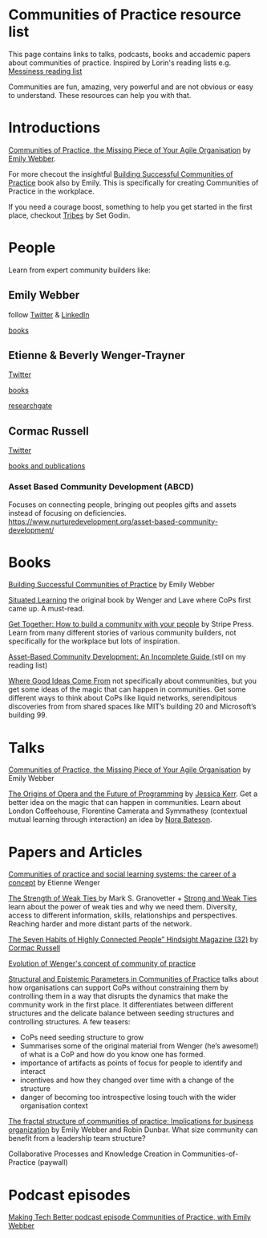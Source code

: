 # Communities of Practice resource list 
This page contains links to talks, podcasts, books and accademic papers about communities of practice. Inspired by Lorin's reading lists e.g. [Messiness reading list](https://github.com/lorin/messiness)

Communities are fun, amazing, very powerful and are not obvious or easy to understand. These resources can help you with that.

# Introductions
[Communities of Practice, the Missing Piece of Your Agile Organisation](https://www.youtube.com/watch?v=9Owrovki73o) by [Emily Webber](https://twitter.com/ewebber).

For more checout the insightful [Building Successful Communities of Practice](https://bookshop.org/books/building-successful-communities-of-practice/9780957491939) book also by Emily. This is specifically for creating Communities of Practice in the workplace.

If you need a courage boost, something to help you get started in the first place, checkout [Tribes](https://www.amazon.com/Tribes-We-Need-You-Lead-ebook) by Set Godin.

# People
Learn from expert community builders like:

## Emily Webber
follow [Twitter](https://twitter.com/ewebber) &
[LinkedIn](https://www.linkedin.com/in/emilywebber/)

[books](https://www.amazon.com/Building-Successful-Communities-Practice-Webber/dp/095749193X)

## Etienne & Beverly Wenger-Trayner
[Twitter](https://twitter.com/wengertrayner)

[books](https://wenger-trayner.com/books/)

[researchgate](https://www.researchgate.net/profile/Etienne-Wenger-Trayner)

## Cormac Russell
[Twitter](https://twitter.com/CormacRussell)

[books and publications](https://www.nurturedevelopment.org/who-we-are/cormac-russell/)

### Asset Based Community Development (ABCD)
Focuses on connecting people, bringing out peoples gifts and assets instead of focusing on deficiencies.
https://www.nurturedevelopment.org/asset-based-community-development/



# Books
[Building Successful Communities of Practice](https://bookshop.org/books/building-successful-communities-of-practice/9780957491939) by Emily Webber

[Situated Learning](https://www.goodreads.com/en/book/show/655464) the original book by Wenger and Lave where CoPs first came up. A must-read.

[Get Together: How to build a community with your people](https://www.amazon.com/Get-Together-build-community-people/dp/1732265194) by Stripe Press. Learn from many different stories of various community builders, not specifically for the workplace but lots of inspiration.

[Asset-Based Community Development: An Incomplete Guide ](https://www.amazon.com/gp/product/B09P599177/ref=ppx_yo_dt_b_d_asin_title_o01?ie=UTF8&psc=1) (stil on my reading list)

[Where Good Ideas Come From](https://www.amazon.com/Where-Good-Ideas-Come-Innovation-ebook/dp/B0046ZRZ30/) not specifically about communities, but you get some ideas of the magic that can happen in communities. Get some different ways to think about CoPs like liquid networks, serendipitous discoveries from from shared spaces like MIT’s building 20 and Microsoft’s building 99.


# Talks
[Communities of Practice, the Missing Piece of Your Agile Organisation](https://www.youtube.com/watch?v=9Owrovki73o) by Emily Webber

[The Origins of Opera and the Future of Programming](https://www.youtube.com/watch?v=wnjGZ4sqxkQ) by [Jessica Kerr](https://twitter.com/jessitron). Get a better idea on the magic that can happen in communities. Learn about London Coffeehouse, Florentine Camerata and Symmathesy (contextual mutual learning through interaction) an idea by [Nora Bateson](https://twitter.com/NoraBateson).


# Papers and Articles
[Communities of practice and social learning systems: the career of a concept](https://wenger-trayner.com/wp-content/uploads/2012/01/09-10-27-CoPs-and-systems-v2.01.pdf) by Etienne Wenger

[The Strength of Weak Ties ](https://www.jstor.org/stable/2776392) by Mark S. Granovetter + [Strong and Weak Ties](https://www.cs.cornell.edu/home/kleinber/networks-book/networks-book-ch03.pdf) learn about the power of weak ties and why we need them. Diversity, access to different information, skills, relationships and perspectives. Reaching harder and more distant parts of the network.

[The Seven Habits of Highly Connected People” Hindsight Magazine (32)](https://www.nurturedevelopment.org/wp-content/uploads/2018/09/6103.pdf) by [Cormac Russell]()

[Evolution of Wenger's concept of community of practice](https://implementationscience.biomedcentral.com/articles/10.1186/1748-5908-4-11)

[Structural and Epistemic Parameters in Communities of Practice](https://www.researchgate.net/publication/247824282_Structural_and_Epistemic_Parameters_in_Communities_of_Practice) talks about how organisations can support CoPs without constraining them by controlling them in a way that disrupts the dynamics that make the community work in the first place. It differentiates between different structures and the delicate balance between seeding structures and controlling structures. A few teasers:
- CoPs need seeding structure to grow
- Summarises some of the original material from Wenger (he’s awesome!) of what is a CoP and how do you know one has formed.
- importance of artifacts as points of focus for people to identify and interact
- incentives and how they changed over time with a change of the structure
- danger of becoming too introspective losing touch with the wider organisation context

[The fractal structure of communities of practice: Implications for business organization](https://www.researchgate.net/publication/341034794_The_fractal_structure_of_communities_of_practice_Implications_for_business_organization) by Emily Webber and Robin Dunbar. What size community can benefit from a leadership team structure?

Collaborative Processes and Knowledge Creation in Communities-of-Practice (paywall)


# Podcast episodes
[Making Tech Better podcast episode Communities of Practice, with Emily Webber](https://www.madetech.com/resources/podcasts/episode-12-emily-webber/)
